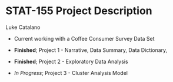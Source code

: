 # STAT-155 Project Description
Luke Catalano

-   Current working with a Coffee Consumer Survey Data Set

-   **Finished**; Project 1 - Narrative, Data Summary, Data Dictionary,
-   **Finished**; Project 2 - Exploratory Data Analysis
-   _In Progress_; Project 3 - Cluster Analysis Model
